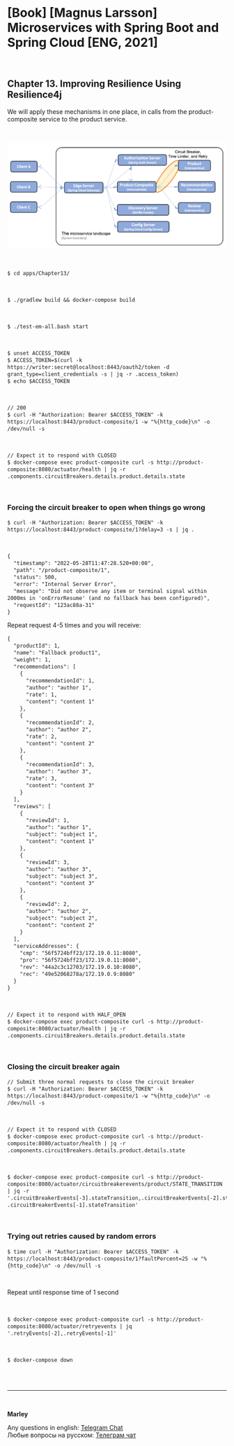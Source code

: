 # [Book] [Magnus Larsson] Microservices with Spring Boot and Spring Cloud [ENG, 2021]

<br/>

## Chapter 13. Improving Resilience Using Resilience4j


We will apply these mechanisms in one place, in calls from the product-composite service to the product service.

<br/>

![Application](/img/ch13-pic01.png?raw=true)


<br/>

```
$ cd apps/Chapter13/
```

<br/>

```
$ ./gradlew build && docker-compose build
```

<br/>

```
$ ./test-em-all.bash start
```

<br/>

```
$ unset ACCESS_TOKEN
$ ACCESS_TOKEN=$(curl -k https://writer:secret@localhost:8443/oauth2/token -d grant_type=client_credentials -s | jq -r .access_token)
$ echo $ACCESS_TOKEN
```

<br/>

```
// 200
$ curl -H "Authorization: Bearer $ACCESS_TOKEN" -k https://localhost:8443/product-composite/1 -w "%{http_code}\n" -o /dev/null -s
```

<br/>

```
// Expect it to respond with CLOSED
$ docker-compose exec product-composite curl -s http://product-composite:8080/actuator/health | jq -r .components.circuitBreakers.details.product.details.state
```

<br/>

### Forcing the circuit breaker to open when things go wrong


```
$ curl -H "Authorization: Bearer $ACCESS_TOKEN" -k https://localhost:8443/product-composite/1?delay=3 -s | jq .
```

<br/>

```
{
  "timestamp": "2022-05-28T11:47:28.520+00:00",
  "path": "/product-composite/1",
  "status": 500,
  "error": "Internal Server Error",
  "message": "Did not observe any item or terminal signal within 2000ms in 'onErrorResume' (and no fallback has been configured)",
  "requestId": "123ac88a-31"
}
```

Repeat request 4-5 times and you will receive:

```
{
  "productId": 1,
  "name": "Fallback product1",
  "weight": 1,
  "recommendations": [
    {
      "recommendationId": 1,
      "author": "author 1",
      "rate": 1,
      "content": "content 1"
    },
    {
      "recommendationId": 2,
      "author": "author 2",
      "rate": 2,
      "content": "content 2"
    },
    {
      "recommendationId": 3,
      "author": "author 3",
      "rate": 3,
      "content": "content 3"
    }
  ],
  "reviews": [
    {
      "reviewId": 1,
      "author": "author 1",
      "subject": "subject 1",
      "content": "content 1"
    },
    {
      "reviewId": 3,
      "author": "author 3",
      "subject": "subject 3",
      "content": "content 3"
    },
    {
      "reviewId": 2,
      "author": "author 2",
      "subject": "subject 2",
      "content": "content 2"
    }
  ],
  "serviceAddresses": {
    "cmp": "56f5724bff23/172.19.0.11:8080",
    "pro": "56f5724bff23/172.19.0.11:8080",
    "rev": "44a2c3c12703/172.19.0.10:8080",
    "rec": "49e52068278a/172.19.0.9:8080"
  }
}

```

<br/>

```
// Expect it to respond with HALF_OPEN
$ docker-compose exec product-composite curl -s http://product-composite:8080/actuator/health | jq -r .components.circuitBreakers.details.product.details.state
```

<br/>

### Closing the circuit breaker again


```
// Submit three normal requests to close the circuit breaker
$ curl -H "Authorization: Bearer $ACCESS_TOKEN" -k https://localhost:8443/product-composite/1 -w "%{http_code}\n" -o /dev/null -s
```

<br/>

```
// Expect it to respond with CLOSED
$ docker-compose exec product-composite curl -s http://product-composite:8080/actuator/health | jq -r .components.circuitBreakers.details.product.details.state
```

<br/>

```
$ docker-compose exec product-composite curl -s http://product-composite:8080/actuator/circuitbreakerevents/product/STATE_TRANSITION | jq -r '.circuitBreakerEvents[-3].stateTransition,.circuitBreakerEvents[-2].stateTransition, .circuitBreakerEvents[-1].stateTransition'
```

<br/>


### Trying out retries caused by random errors


```
$ time curl -H "Authorization: Bearer $ACCESS_TOKEN" -k https://localhost:8443/product-composite/1?faultPercent=25 -w "%{http_code}\n" -o /dev/null -s
```

<br/>

Repeat until response time of 1 second

<br/>

```
$ docker-compose exec product-composite curl -s http://product-composite:8080/actuator/retryevents | jq '.retryEvents[-2],.retryEvents[-1]'
```

<br/>

```
$ docker-compose down
```

<br/><br/>

---

<br/>

**Marley**

Any questions in english: <a href="https://javadev.org/chat/">Telegram Chat</a>  
Любые вопросы на русском: <a href="https://javadev.ru/chat/">Телеграм чат</a>